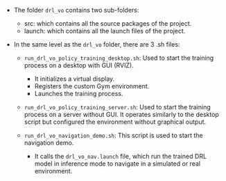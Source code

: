 - The folder `drl_vo` contains two sub-folders:
    + src: which contains all the source packages of the project.
    + launch: which contains all the launch files of the project.

- In the same level as the `drl_vo` folder, there are 3 .sh files:
    + `run_drl_vo_policy_training_desktop.sh`: Used to start the training process on a desktop with GUI (RVIZ). 
        + It initializes a virtual display.
        + Registers the custom Gym environment.
        + Launches the training process.
        
    + `run_drl_vo_policy_training_server.sh`: Used to start the training process on a server without GUI. It operates similarly to the desktop script but configured the environment without graphical output. 

    + `run_drl_vo_navigation_demo.sh`: This script is used to start the navigation demo.
        + It calls the `drl_vo_nav.launch` file, which run the trained DRL model in inference mode to navigate in a simulated or real environment.